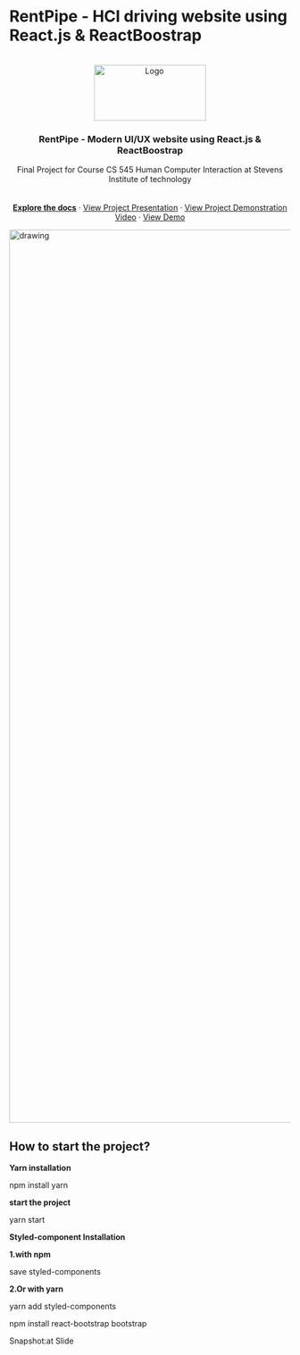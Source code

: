 <h1> RentPipe - HCI driving website using React.js & ReactBoostrap </h1>

<!-- PROJECT LOGO -->
<br />
<div align="center">
  <a href="https://github.com/kevin46dsa/RentPipe">
    <img src="https://i.ibb.co/wLv47Wm/Rent-Pipe-logos-white-adobe-express.png" alt="Logo" width="200" height="100">
  </a>
  
  <h3 align="center">RentPipe - Modern UI/UX website using React.js & ReactBoostrap</h3>

  <p align="center">
    Final Project for Course CS 545 Human Computer Interaction at Stevens Institute of technology
    <br />
    <br />
    <br />
    <a href="https://github.com/kevin46dsa/RentPipe"><strong>Explore the docs</strong></a>
    ·
    <a href="https://drive.google.com/file/d/1llfWZuJS_oO1FPezgxj_M4R1cxVBYFZI/view?usp=sharing">View Project Presentation</a>
    ·
    <a href="https://drive.google.com/file/d/1fxLsQC8DMHuJ2xfBrVnbxvbCGwbClt8i/view?usp=sharing">View Project Demonstration Video</a>
    ·
    <a href="https://rentpipe.netlify.app">View Demo</a>
  </p>
</div>

<img src="https://i.ibb.co/YyCmfj1/React-Project2.png" alt="drawing" width="1600"/>




<h2>How to start the project?</h2>

**Yarn installation**

npm install yarn

**start the project**

yarn start

**Styled-component Installation**

**1.with npm**

save styled-components

**2.Or with yarn**

yarn add styled-components

npm install react-bootstrap bootstrap

Snapshot:at Slide
